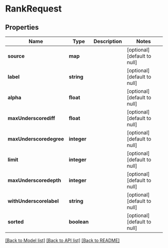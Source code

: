 # RankRequest

## Properties
Name | Type | Description | Notes
------------ | ------------- | ------------- | -------------
**source** | **map** |  | [optional] [default to null]
**label** | **string** |  | [optional] [default to null]
**alpha** | **float** |  | [optional] [default to null]
**maxUnderscorediff** | **float** |  | [optional] [default to null]
**maxUnderscoredegree** | **integer** |  | [optional] [default to null]
**limit** | **integer** |  | [optional] [default to null]
**maxUnderscoredepth** | **integer** |  | [optional] [default to null]
**withUnderscorelabel** | **string** |  | [optional] [default to null]
**sorted** | **boolean** |  | [optional] [default to null]

[[Back to Model list]](../README.md#documentation-for-models) [[Back to API list]](../README.md#documentation-for-api-endpoints) [[Back to README]](../README.md)



